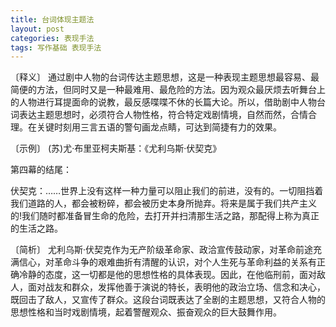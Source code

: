 ```yaml
---
title: 台词体现主题法
layout: post
categories: 表现手法
tags: 写作基础 表现手法
---
```


〔释义〕 通过剧中人物的台词传达主题思想，这是一种表现主题思想最容易、最简便的方法，但同时又是一种最难用、最危险的方法。因为观众最厌烦去听舞台上的人物进行耳提面命的说教，最反感喋喋不休的长篇大论。所以，借助剧中人物台词表达主题思想时，必须符合人物性格，符合特定戏剧情境，自然而然，合情合理。在关键时刻用三言五语的警句画龙点睛，可达到简捷有力的效果。

〔示例〕 (苏)尤·布里亚柯夫斯基：《尤利乌斯·伏契克》

第四幕的结尾：

伏契克：……世界上没有这样一种力量可以阻止我们的前进，没有的。一切阻挡着我们道路的人，都会被粉碎，都会被历史本身所抛弃。将来是属于我们共产主义的!我们随时都准备冒生命的危险，去打开并扫清那生活之路，那配得上称为真正的生活之路。

〔简析〕 尤利乌斯·伏契克作为无产阶级革命家、政洽宣传鼓动家，对革命前途充满信心，对革命斗争的艰难曲折有清醒的认识，对个人生死与革命利益的关系有正确冷静的态度，这一切都是他的思想性格的具体表现。因此，在他临刑前，面对敌人，面对战友和群众，发挥他善于演说的特长，表明他的政治立场、信念和决心，既回击了敌人，又宣传了群众。这段台词既表达了全剧的主题思想，又符合人物的思想性格和当时戏剧情境，起着警醒观众、振奋观众的巨大鼓舞作用。 